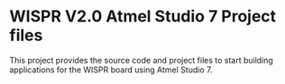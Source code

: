# WISPR V2.0 Atmel Studio 7 Project files

This project provides the source code and project files to start building applications for the WISPR board using Atmel Studio 7.

